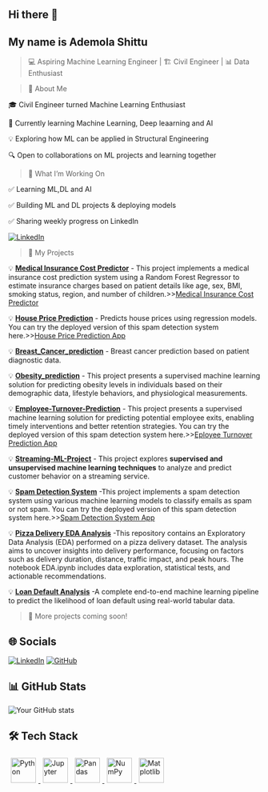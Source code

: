 ## Hi there 👋
## My name is Ademola Shittu

> 💻 Aspiring Machine Learning Engineer | 🏗 Civil Engineer | 📊 Data Enthusiast

> 🚀 About Me

🎓 Civil Engineer turned Machine Learning Enthusiast

🤖 Currently learning Machine Learning, Deep leaarning and AI

💡 Exploring how ML can be applied in Structural Engineering

🔍 Open to collaborations on ML projects and learning together

> 📌 What I’m Working On

✅ Learning ML,DL and AI

✅ Building ML and DL projects & deploying models

✅ Sharing weekly progress on LinkedIn 


[![LinkedIn](https://img.icons8.com/fluent/48/000000/linkedin.png)](https://www.linkedin.com/in/shittu-ademola-842126291/)

> 📂 My Projects

💡 **[Medical Insurance Cost Predictor](https://github.com/Ademolashittu0543/Medical_insurance_cost_prediction)** - This project implements a medical insurance cost prediction system using a Random Forest Regressor to estimate insurance charges based on patient details like age, sex, BMI, smoking status, region, and number of children.>>[Medical Insurance Cost Predictor ](https://medicalinsurancecostprediction-ev89nczdpen4ioxctefohn.streamlit.app/)
 
💡 **[House Price Prediction](https://github.com/Ademolashittu0543/House_price_-prediction)** - Predicts house prices using regression models. You can try the deployed version of this spam detection system here.>>[House Price Prediction App ](https://houseprice-prediction-01.streamlit.app)

💡 **[Breast_Cancer_prediction](https://github.com/Ademolashittu0543/Breast_Cancer_prediction)** - Breast cancer prediction based on patient diagnostic data.

💡 **[Obesity_prediction](https://github.com/Ademolashittu0543/Obesity-_Prediction)** - This project presents a supervised machine learning solution for predicting obesity levels in individuals based on their demographic data, lifestyle behaviors, and physiological measurements.

💡 **[Employee-Turnover-Prediction](https://github.com/Ademolashittu0543/Employee-Turnover-Prediction)** - This project presents a supervised machine learning solution for predicting potential employee exits, enabling timely interventions and better retention strategies. You can try the deployed version of this spam detection system here.>>[Eployee Turnover Prediction App](https://eemployee-tturnover-pprediction-y.streamlit.app)


💡 **[Streaming-ML-Project](https://github.com/Ademolashittu0543/Streaming-ML-Project)** - This project explores **supervised and unsupervised machine learning techniques** to analyze and predict customer behavior on a streaming service.

💡 **[Spam Detection System](https://github.com/Ademolashittu0543/Spam-Detection-System)** -This project implements a spam detection system using various machine learning models to classify emails as spam or not spam. You can try the deployed version of this spam detection system here.>>[Spam Detection System App](https://spam-detection-system-vlvakga8tabxfyc3s7kufo.streamlit.app)

💡 **[Pizza Delivery EDA Analysis](https://github.com/Ademolashittu0543/Exploratory_Data_Analysis)** -This repository contains an Exploratory Data Analysis (EDA) performed on a pizza delivery dataset. The analysis aims to uncover insights into delivery performance, focusing on factors such as delivery duration, distance, traffic impact, and peak hours. The notebook EDA.ipynb includes data exploration, statistical tests, and actionable recommendations.

💡 **[Loan Default  Analysis](https://github.com/Ademolashittu0543/Loan_Default_Analysis-)** -A complete end-to-end machine learning pipeline to predict the likelihood of loan default using real-world tabular data.

> 📌 More projects coming soon!

## 🌐 Socials

[![LinkedIn](https://img.icons8.com/fluent/48/000000/linkedin.png)](https://www.linkedin.com/in/shittu-ademola-842126291/)
[![GitHub](https://img.icons8.com/fluent/48/000000/github.png)](https://github.com/Ademolashittu0543) 

## 📊 GitHub Stats

![Your GitHub stats](https://github-readme-stats.vercel.app/api?username=Ademolashittu0543&show_icons=true&theme=dark)  



## 🛠️ Tech Stack

<p align="left">
  <!-- Python -->
  <a href="https://www.python.org/" target="_blank" rel="noopener noreferrer">
    <img src="https://cdn.jsdelivr.net/gh/devicons/devicon/icons/python/python-original.svg" alt="Python" width="50" height="50" style="padding:5px;"/>
  </a>
  
  <!-- Jupyter -->
  <a href="https://jupyter.org/" target="_blank" rel="noopener noreferrer">
    <img src="https://cdn.jsdelivr.net/gh/devicons/devicon/icons/jupyter/jupyter-original.svg" alt="Jupyter" width="50" height="50" style="padding:5px;"/>
  </a>
  
  <!-- Pandas -->
  <a href="https://pandas.pydata.org/" target="_blank" rel="noopener noreferrer">
    <img src="https://cdn.jsdelivr.net/gh/devicons/devicon/icons/pandas/pandas-original.svg" alt="Pandas" width="50" height="50" style="padding:5px;"/>
  </a>
  
  <!-- NumPy -->
  <a href="https://numpy.org/" target="_blank" rel="noopener noreferrer">
    <img src="https://cdn.jsdelivr.net/gh/devicons/devicon/icons/numpy/numpy-original.svg" alt="NumPy" width="50" height="50" style="padding:5px;"/>
  </a>
  
  <!-- Matplotlib -->
  <img src="https://cdn.jsdelivr.net/gh/devicons/devicon/icons/matplotlib/matplotlib-original.svg" title="Matplotlib" alt="Matplotlib" width="50" height="50" style="padding:5px;"/>
</p>
